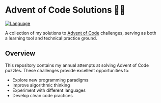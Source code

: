 # Advent of Code Solutions 🎄✨

[![Language](https://img.shields.io/badge/Python-3776AB?logo=python&logoColor=white)](https://python.org)

A collection of my solutions to [Advent of Code](https://adventofcode.com) challenges, serving as both a learning tool and technical practice ground.

## Overview

This repository contains my annual attempts at solving Advent of Code puzzles. These challenges provide excellent opportunities to:
- Explore new programming paradigms
- Improve algorithmic thinking
- Experiment with different languages
- Develop clean code practices


